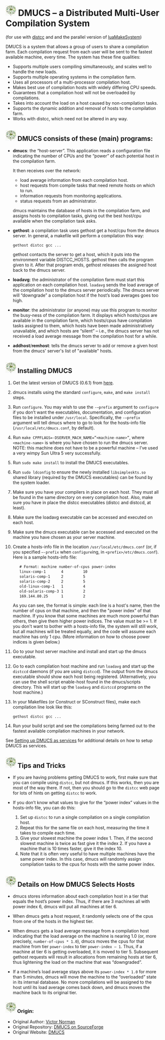 
# ![DMUCS](images/dmucs-logo-small.gif) DMUCS – a Distributed Multi-User Compilation System

(for use with [distcc](https://distcc.github.io/) and and the parallel 
version of [luaMakeSystem](https://github.com/stephengaito/luaMakeSystem))

DMUCS is a system that allows a group of users to share a compilation farm. Each
compilation request from each user will be sent to the fastest 
available machine, every time.  The system has these fine qualities:

* Supports multiple users compiling simultaneously, and scales well to 
  handle the new loads.
* Supports multiple operating systems in the compilation farm.
* Uses all processors of a multi-processor compilation host.
* Makes best use of compilation hosts with widely differing CPU speeds.
* Guarantees that a compilation host will not be overloaded by compilations.
* Takes into account the load on a host caused by non-compilation tasks.
* Supports the dynamic addition and removal of hosts to the compilation farm.
* Works with distcc, which need not be altered in any way.

## ![DMUCS](images/dmucs-logo-small.gif) DMUCS consists of these (main) programs:

*   **dmucs**: the “host-server”.  This application reads a configuration 
    file indicating the number of CPUs and the “power” of each potential 
    host in the compilation farm.

    It then receives over the network:
      * load average information from each compilation host.
      * host requests from compile tasks that need remote hosts on which to run.
      * information requests from monitoring applications.
      * status requests from an administrator.

    dmucs maintains the database of hosts in the compilation farm, and 
    assigns hosts to compilation tasks, giving out the best host/cpu 
    available when the compilation task asks.

*   **gethost**: a compilation task uses gethost get a host/cpu from the 
    dmucs server.  In general, a makefile will perform a compilation this 
    way:

        gethost distcc gcc ...

    gethost contacts the server to get a host, which it puts into the 
    environment variable DISTCC_HOSTS.  gethost then calls the program 
    given to it.  After that program ends, gethost releases the assigned 
    host back to the dmucs server.

*   **loadavg**: the administrator of the compilation farm must start this 
    application on each compilation host.  `loadavg` sends the load average of 
    the compilation host to the dmucs server periodically.  The dmucs server 
    will “downgrade” a compilation host if the host’s load averages goes too 
    high.

*   **monitor**: the administrator (or anyone) may use this program to 
    monitor the busy-ness of the compilation farm.  It displays which 
    hosts/cpus are available in the compilation farm, which hosts/cpus have 
    compilation tasks assigned to them, which hosts have been made 
    administratively unavailable, and which hosts are “silent” – i.e., the 
    dmucs server has not received a load average message from the compilation 
    host for a while.

*   **addhost**/**remhost**: tells the dmucs server to add or remove a given 
    host from the dmucs' server's list of "available" hosts.

## ![DMUCS](images/dmucs-logo-small.gif) Installing DMUCS

1. Get the latest version of DMUCS (0.6.1) from 
   [here](https://github.com/dmucs/dmucs).

2. dmucs installs using the standard `configure`, `make`, and `make install` 
   steps.

3. Run `configure`. You may wish to use the `-–prefix` argument to `configure`
   if you don’t want the executables, documentation, and configuration files
   to be installed under `/usr/local`.  Specifically, the `-–prefix`
   argument will tell dmucs where to go to look for the hosts-info file
   (`/usr/local/etc/dmucs.conf`, by default).

4. Run `make CPPFLAGS=-DSERVER_MACH_NAME=”<machine-name>”`, where 
   `<machine-name>` is where you have chosen to run the dmucs server.  NOTE: 
   this machine does not have to be a powerful machine – I’ve used a very 
   wimpy Sun Ultra 5 very successfully.

5. Run `sudo make install` to install the DMUCS executables.

6. Run `sudo ldconfig` to ensure the newly installed `libsimpleskts.so` 
   shared library (required by the DMUCS executables) can be found by the 
   system loader.

7. Make sure you have your compilers in place on each host.  They must all 
   be found in the same directory on every compilation host.  Also, make 
   sure you have in place the distcc executables (distcc and distccd, at 
   least).

8. Make sure the loadavg executable can be accessed and executed on each 
   host.

9. Make sure the dmucs executable can be accessed and executed on the 
   machine you have chosen as your server machine.

10.  Create a hosts-info file in the location
     `/usr/local/etc/dmucs.conf` (or, if you specified `–-prefix`
     when `configure`ing, in `<prefix>/etc/dmucs.conf`).  Here is a
     sample hosts-info file:

     ```
        # Format: machine number-of-cpus power-index
        linux-comp-1       4         10
        solaris-comp-1     2         5
        solaris-comp-2     2         5
        old-linux-comp-1   1         4
        old-solaris-comp-3 1         2
        169.144.80.25      1         2
     ```

     As you can see, the format is simple: each line is a host's name, then
     the number of cpus on that machine, and then the "power index" of that
     machine.  If you know that some machines are much more powerful than
     others, then give them higher power indices.  The value must be >= 1.
     If you don't want to bother with a hosts-info file, the system will
     still work, but all machines will be treated equally, and the code 
     will assume each machine has only 1 cpu.  (More information on how to 
     choose power indices is given below.)

11. Go to your host server machine and install and start up the dmucs 
    executable.
 
12. Go to each compilation host machine and run `loadavg` and start up the 
   `distccd` daemons (if you are using `distccd`).  The output from the 
   dmucs executable should show each host being registered.  (Alternatively, 
   you can use the shell script enable-host found in the dmucs/scripts 
   directory.  This will start up the `loadavg` and `distccd` programs on 
   the host machine.)

13. In your Makefiles (or Construct or SConstruct files), make each 
    compilation line look like this:

        gethost distcc gcc ...

14. Run your build script and see the compilations being farmed out to the 
    fastest available compilation machines in your network.

See [Setting up DMUCS as services](systemd/Readme.md) for additional 
details on how to setup DMUCS as services.

## ![DMUCS](images/dmucs-logo-small.gif) Tips and Tricks

* If you are having problems getting DMUCS to work, first make sure that 
  you can compile using `distcc`, but not dmucs.  If this works, then you 
  are most of the way there.  If not, then you should go to the `distcc` 
  web page for lots of hints on getting `distcc` to work.

* If you don’t know what values to give for the “power index” values in the 
  hosts-info file, you can do this:

    1. Set up `distcc` to run a single compilation on a single compilation
       host.
    2. Repeat this for the same file on each host, measuring the time it 
       takes to compile each time.
    3. Give your slowest machine the power index 1.  Then, if the second 
       slowest machine is twice as fast give it the index 2.  If you have a 
       machine that is 10 times faster, give it the index 10.
    4. Note that it is often very useful to have multiple machines have the 
       same power index.  In this case, dmucs will randomly assign 
       compilation tasks to the cpus for hosts with the same power index.
 
## ![DMUCS](images/dmucs-logo-small.gif) Details on How DMUCS Selects Hosts

* dmucs stores information about each compilation host in a tier that 
  equals the host’s power index.  Thus, if there are 3 machines all with 
  power index 6, dmucs will put all machines at tier 6.
 
* When dmucs gets a host request, it randomly selects one of the cpus from 
  one of the hosts in the highest tier.

* When dmucs gets a load average message from a compilation host indicating 
  that the load average on the machine is nearing 1.0 (or, more precisely, 
  `number-of-cpus * 1.0`), dmucs moves the cpus for that machine from tier 
  `power-index` to tier `power-index – 1`.  Thus, if a machine at tier 6 is 
  getting overloaded, it is moved to tier 5.  Subsequent gethost requests 
  will result in allocations from remaining hosts at tier 6, thus lightening 
  the load on the machine that was “downgraded”.
 
* If a machine’s load average stays above its `power-index * 1.0` for more 
  than 5 minutes, dmucs will move the machine to the “overloaded” state in 
  its internal database.  No more compilations will be assigned to the host 
  until its load average comes back down, and dmucs moves the machine back to 
  its original tier.

### ![DMUCS](images/dmucs-logo-small.gif) Origin:
 
* Original Author: [Victor 
  Norman](https://sourceforge.net/u/userid-1399635/)
* Original Repository: [DMUCS on 
  SourceForge](https://sourceforge.net/projects/dmucs/)
* Original Website: [DMUCS](http://dmucs.sourceforge.net/)
